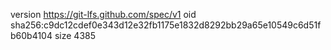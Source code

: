 version https://git-lfs.github.com/spec/v1
oid sha256:c9dc12cdef0e343d12e32fb1175e1832d8292bb29a65e10549c6d51fb60b4104
size 4385
